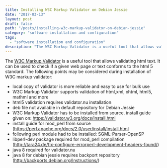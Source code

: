 ```yaml
---
title: Installing W3C Markup Validator on Debian Jessie
date: "2017-03-13"
layout: post
draft: false
path: "/posts/installing-w3c-markup-validator-on-debian-jessie"
category: "software installation and configuration"
tags:
  - "software installation and configuration"
description: "The W3C Markup Validator is a useful tool that allows validating HTML text. It can be used to check if a given web page or text conforms to the HTML 5 standard."
---
```


The [W3C Markup Validator](https://validator.w3.org/docs/install.html) is a useful tool that allows validating html text. It can be used to check if a given web page or text conforms to the html 5 standard. The following points may be considered during installation of W3C markup validator:

* local copy of validator is more reliable and easy to use for bulk use
* W3C Markup Validator supports validation of html,xml, xhtml, html5, mathml and more
* html5 validation requires validator.nu installation
* deb file not available in default repository for Debian Jessie
* W3C Markup Validator has to be installed from source. install guide given on: https://validator.w3.org/docs/install.html
* install guide for mod_perl from source (https://perl.apache.org/docs/2.0/user/install/install.html
* following perl module had to be installed: SGML-Parser-OpenSP
* libperl-dev package required for mod_perl compilation (http://tara24.de/fix-configure-errorperl-development-headers-found/)
* java 8 required for validator.nu
* java 8 for debian jessie requires backport repository (http://backports.debian.org/Instructions/)
